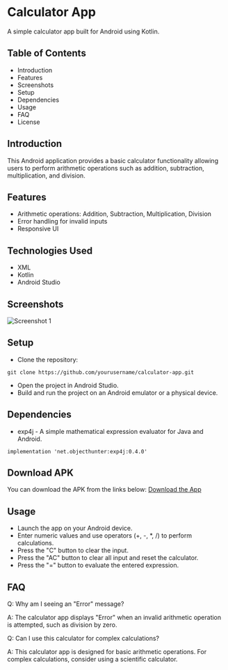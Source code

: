 # Calculator App

A simple calculator app built for Android using Kotlin.

## Table of Contents
- Introduction
- Features
- Screenshots
- Setup
- Dependencies
- Usage
- FAQ
- License

## Introduction
This Android application provides a basic calculator functionality allowing users to perform arithmetic operations such as addition, subtraction, multiplication, and division.

## Features

- Arithmetic operations: Addition, Subtraction, Multiplication, Division
- Error handling for invalid inputs
- Responsive UI

## Technologies Used
- XML
- Kotlin
- Android Studio

## Screenshots
![Screenshot 1](https://i.postimg.cc/NfnhJY4p/Screenshot-20240628-001954.png)


## Setup
- Clone the repository:
```http
git clone https://github.com/yourusername/calculator-app.git
```
- Open the project in Android Studio.
- Build and run the project on an Android emulator or a physical device.


## Dependencies
- exp4j - A simple mathematical expression evaluator for Java and Android.
```htttp
implementation 'net.objecthunter:exp4j:0.4.0'
```


## Download APK
You can download the APK from the links below:
[Download the App](https://github.com/faysalabir779/Calculator/releases/download/1.1/Calculator.apk)

## Usage
- Launch the app on your Android device.
- Enter numeric values and use operators (+, -, *, /) to perform calculations.
- Press the "C" button to clear the input.
- Press the "AC" button to clear all input and reset the calculator.
- Press the "=" button to evaluate the entered expression.

## FAQ
Q: Why am I seeing an "Error" message?

A: The calculator app displays "Error" when an invalid arithmetic operation is attempted, such as division by zero.

Q: Can I use this calculator for complex calculations?

A: This calculator app is designed for basic arithmetic operations. For complex calculations, consider using a scientific calculator.

